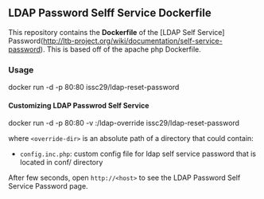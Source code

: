 ## LDAP Password Selff Service Dockerfile

This repository contains the  **Dockerfile** of the [LDAP Self Service] Password(http://ltb-project.org/wiki/documentation/self-service-password). This is based off of the apache php Dockerfile.

### Usage

docker run -d -p 80:80 issc29/ldap-reset-password

#### Customizing LDAP Passwrod Self Service

docker run -d -p 80:80 -v <override-dir>:/ldap-override issc29/ldap-reset-password

where `<override-dir>` is an absolute path of a directory that could contain:

  - `config.inc.php`: custom config file for ldap self service password that is located in conf/ directory

After few seconds, open `http://<host>` to see the LDAP Password Self Service Password page.
